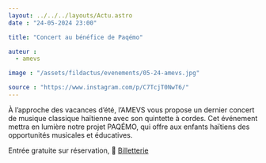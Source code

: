 ```yaml
---
layout: ../../../layouts/Actu.astro
date : "24-05-2024 23:00"

title: "Concert au bénéfice de Paqémo"

auteur :
  - amevs

image : "/assets/fildactus/evenements/05-24-amevs.jpg"

source : "https://www.instagram.com/p/C7TcjT0NwT6/"
---
```


À l’approche des vacances d’été, l’AMEVS vous propose un dernier concert de musique classique haïtienne avec son quintette à cordes. Cet événement mettra en lumière notre projet PAQÉMO, qui offre aux enfants haïtiens des opportunités musicales et éducatives.

Entrée gratuite sur réservation, 🎫 [Billetterie](https://www.billetweb.fr/concert-paqemo)